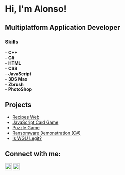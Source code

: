 <h1>Hi, I'm Alonso!</h1>

<h2> Multiplatform Application Developer </h2>

<h3>Skills</h3>
- <b>C++</b>
<br>
- <b>C#</b></i>
<br>
- <b>HTML</b>
<br>
- <b>CSS</b>
<br>
- <b>JavaScript</b>
<br>
- <b>3DS Max</b>
<br>
- <b>Zbrush</b>
<br>
- <b>PhotoShop</b>
<br>

<h2> Projects </h2>

- [Recipes Web](https://www.youtube.com/watch?v=sHrQLqt_XeE)
- [JavaScript Card Game](https://www.youtube.com/watch?v=XmVgBxOIhxs)
- [Puzzle Game](https://www.youtube.com/watch?v=DSo6AuGr4DA)
- [Ransomware Demonstration (C#)](https://www.youtube.com/watch?v=OfvdQeh79s0)
- [Is WGU Legit?](https://www.youtube.com/watch?v=E2MwRWxDBkA)

<h2> Connect with me:</h2>

[<img align="left" alt="Alonso Frelijj | YouTube" width="22px" src="https://www.youtube.com/channel/UClCaMIFsUjXzIi8aYBs91Gw" />][youtube]
[<img align="left" alt="JoshMadakor | LinkedIn" width="22px" src="https://www.linkedin.com/in/alonso-frelijj-3242b2258/" />][linkedin]

[youtube]: https://www.youtube.com/channel/UClCaMIFsUjXzIi8aYBs91Gw
[linkedin]: https://www.linkedin.com/in/alonso-frelijj-3242b2258/
